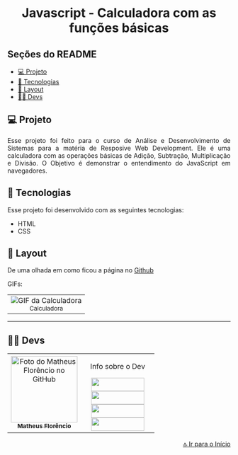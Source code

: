 <h1 align="center" id="inicio">Javascript - Calculadora com as funções básicas</h1>

## Seções do README
<ul>
  <li><a href="#projeto">💻 Projeto</a></li>
  <li><a href="#tecnologias">🚀 Tecnologias</a></li>
  <li><a href="#layout">🔖 Layout</a></li>
  <li><a href="#devs">👩‍💻 Devs</a></li>
</ul>

## <a id="projeto">💻 Projeto</a>

<p align="justify">
Esse projeto foi feito para o curso de Análise e Desenvolvimento de Sistemas para a matéria de Resposive Web Development.
Ele é uma calculadora com as operações básicas de Adição, Subtração, Multiplicação e Divisão.
O Objetivo é demonstrar o entendimento do JavaScript em navegadores. 
</p>

## <a id="tecnologias">🚀 Tecnologias</a>

Esse projeto foi desenvolvido com as seguintes tecnologias:

- HTML
- CSS

## <a id="layout">🔖 Layout</a>

De uma olhada em como ficou a página no <a href="https://1matheusflorencio.github.io/ADS-Calculadora/" target="_blank">Github</a> <br>

GIFs:
<div align="center">
<table>
  <tr>
    <td align="center">
      <img src="https://raw.githubusercontent.com/1matheusflorencio/ADS-Front-End-Calculadora/main/README%20arquivos/README-calculadora-javascript-matheus.gif" alt="GIF da Calculadora"/><br>
        <sub>
         Calculadora
        </sub>
    </td>
  </tr>
</table>
  </div>

---

## <a id="devs">👩‍💻 Devs</a> 

<table>
  <tr>
    <td align="center">
    <a text-decoration="none" href="https://github.com/1matheusflorencio">
      <img src="https://avatars.githubusercontent.com/u/68713424?s=400&u=62c303b85a95a013cccd6cbd6084952fbc06a4db&v=4" width="150px;" alt="Foto do Matheus Florêncio no GitHub"/>       <br>
        <sub>
          <b>Matheus Florêncio</b> <br>
        </sub>
    </a>
    </td>
      <td align="center" width="150px">
        <p>Info sobre o Dev</p>
          <a href="https://www.matheusflorencio.com" target="_blank"><img height="30px" width="120px" src="https://img.shields.io/badge/website-000000?style=for-the-badge&logo=About.me&logoColor=white"></a>
          <br>
          <a href="https://www.linkedin.com/in/matheus-flor%C3%AAncio/" target="_blank"><img height="30px" width="120px" src="https://img.shields.io/badge/LinkedIn-0077B5?style=for-the-badge&logo=linkedin&logoColor=white"></a>
          <br>
          <a href="https://www.instagram.com/1matheusflorencio/" target="_blank"><img height="30px" width="120px" src="https://img.shields.io/badge/Instagram-E4405F?style=for-the-badge&logo=instagram&logoColor=white" target="_blank"></a>
          <br>
          <a href="https://www.youtube.com/channel/UCH1VWs-9V63VyGkrcSbtXIg" target="_blank"><img height="30px" width="120px" src="https://img.shields.io/badge/YouTube-FF0000?style=for-the-badge&logo=youtube&logoColor=white" target="_blank"></a>
      </td>
    </tr>
</table>

<p width="100%" align="end"><a href="#inicio">🔝 Ir para o Início</a></p>
